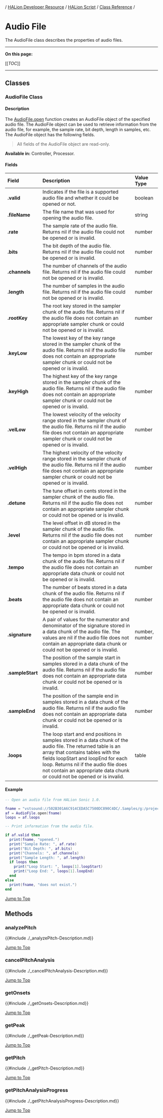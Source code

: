 / [HALion Developer Resource](../../HALion-Developer-Resource.md) / [HALion Script](./HALion-Script.md) / [Class Reference](./Class-Reference.md) /

# Audio File

The AudioFile class describes the properties of audio files.

---

**On this page:**

[[_TOC_]]

---

## Classes

### AudioFile Class

#### Description

The [AudioFile.open](./AudioFileopen.md) function creates an AudioFile object of the specified audio file. The AudioFile object can be used to retrieve information from the audio file, for example, the sample rate, bit depth, length in samples, etc. The AudioFile object has the following fields.

>All fields of the AudioFile object are read-only.

**Available in:** Controller, Processor.

#### Fields

|Field|Description|Value Type|
|:-|:-|:-|
|**.valid**|Indicates if the file is a supported audio file and whether it could be opened or not.|boolean|
|**.fileName**|The file name that was used for opening the audio file.|string|
|**.rate**|The sample rate of the audio file. Returns nil if the audio file could not be opened or is invalid.|number|
|**.bits**|The bit depth of the audio file. Returns nil if the audio file could not be opened or is invalid.|number|
|**.channels**|The number of channels of the audio file. Returns nil if the audio file could not be opened or is invalid.|number|
|**.length**|The number of samples in the audio file. Returns nil if the audio file could not be opened or is invalid.|number|
|**.rootKey**|The root key stored in the sampler chunk of the audio file. Returns nil if the audio file does not contain an appropriate sampler chunk or could not be opened or is invalid.|number|
|**.keyLow**|The lowest key of the key range stored in the sampler chunk of the audio file. Returns nil if the audio file does not contain an appropriate sampler chunk or could not be opened or is invalid.|number|
|**.keyHigh**|The highest key of the key range stored in the sampler chunk of the audio file. Returns nil if the audio file does not contain an appropriate sampler chunk or could not be opened or is invalid.|number|
|**.velLow**|The lowest velocity of the velocity range stored in the sampler chunk of the audio file. Returns nil if the audio file does not contain an appropriate sampler chunk or could not be opened or is invalid.|number|
|**.velHigh**|The highest velocity of the velocity range stored in the sampler chunk of the audio file. Returns nil if the audio file does not contain an appropriate sampler chunk or could not be opened or is invalid.|number|
|**.detune**|The tune offset in cents stored in the sampler chunk of the audio file. Returns nil if the audio file does not contain an appropriate sampler chunk or could not be opened or is invalid.|number|
|**.level**|The level offset in dB stored in the sampler chunk of the audio file. Returns nil if the audio file does not contain an appropriate sampler chunk or could not be opened or is invalid.|number|
|**.tempo**|The tempo in bpm stored in a data chunk of the audio file. Returns nil if the audio file does not contain an appropriate data chunk or could not be opened or is invalid.|number|
|**.beats**|The number of beats stored in a data chunk of the audio file. Returns nil if the audio file does not contain an appropriate data chunk or could not be opened or is invalid.|number|
|**.signature**|A pair of values for the numerator and denominator of the signature stored in a data chunk of the audio file. The values are nil if the audio file does not contain an appropriate data chunk or could not be opened or is invalid.|number, number|
|**.sampleStart**|The position of the sample start in samples stored in a data chunk of the audio file. Returns nil if the audio file does not contain an appropriate data chunk or could not be opened or is invalid.|number|
|**.sampleEnd**|The position of the sample end in samples stored in a data chunk of the audio file. Returns nil if the audio file does not contain an appropriate data chunk or could not be opened or is invalid.|number|
|**.loops**|The loop start and end positions in samples stored in a data chunk of the audio file. The returned table is an array that contains tables with the fields loopStart and loopEnd for each loop. Returns nil if the audio file does not contain an appropriate data chunk or could not be opened or is invalid.|table|

#### Example

```lua
-- Open an audio file from HALion Sonic 1.0.

fname = "vstsound://502B301A6C914CEDA5C7500DC890C4DC/.Samples/g:/projects/yamahacontentserver/download/release/smtg/winds/Samples/DP060_FluteC3.wav"
af = AudioFile.open(fname)
loops = af.loops

-- Print information from the audio file.

if af.valid then
  print(fname, "opened.")
  print("Sample Rate: ", af.rate)
  print("Bit Depth: ", af.bits)
  print("Channels: ", af.channels)
  print("Sample Length: ", af.length)
  if loops then
    print("Loop Start: ", loops[1].loopStart)
    print("Loop End: ", loops[1].loopEnd)
  end
else
  print(fname, "does not exist.")
end
```
[Jump to Top ](#audio-file)

## Methods

### analyzePitch

{{#include ./_analyzePitch-Description.md}}

[Jump to Top ](#audio-file)

### cancelPitchAnalysis

{{#include ./_cancelPitchAnalysis-Description.md}}

[Jump to Top ](#audio-file)

### getOnsets

{{#include ./_getOnsets-Description.md}}

[Jump to Top ](#audio-file)

### getPeak

{{#include ./_getPeak-Description.md}}

[Jump to Top ](#audio-file)

### getPitch

{{#include ./_getPitch-Description.md}}

[Jump to Top ](#audio-file)

### getPitchAnalysisProgress

{{#include ./_getPitchAnalysisProgress-Description.md}}

[Jump to Top ](#audio-file)
